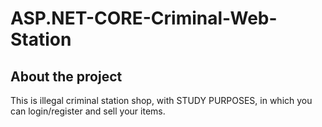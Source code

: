 # ASP.NET-CORE-Criminal-Web-Station
 
## About the project
  This is illegal criminal station shop, with STUDY PURPOSES, in which you can login/register and sell your items.
